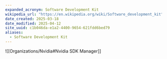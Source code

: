 ```yaml
---
expanded_acronym: Software Development Kit
wikipedia_url: "https://en.wikipedia.org/wiki/Software_development_kit"
date_created: 2025-03-18
date_modified: 2025-04-12
site_uuid: c1b046da-e1a2-4400-9654-621fdd6bed79
aliases:
  - Software Development Kit
---
```


![[Organizations/Nvidia#Nvidia SDK Manager]]